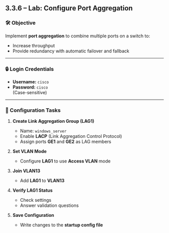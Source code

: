## 3.3.6 – Lab: Configure Port Aggregation

### 🛠️ Objective
Implement **port aggregation** to combine multiple ports on a switch to:
- Increase throughput  
- Provide redundancy with automatic failover and fallback  

---

### 🔒 Login Credentials
- **Username:** `cisco`  
- **Password:** `cisco`  
(Case-sensitive)

---

### 🧱 Configuration Tasks

1. **Create Link Aggregation Group (LAG1)**  
   - Name: `windows_server`  
   - Enable **LACP** (Link Aggregation Control Protocol)  
   - Assign ports **GE1** and **GE2** as LAG members  

2. **Set VLAN Mode**  
   - Configure **LAG1** to use **Access VLAN** mode

3. **Join VLAN13**  
   - Add **LAG1** to **VLAN13**

4. **Verify LAG1 Status**  
   - Check settings  
   - Answer validation questions

5. **Save Configuration**  
   - Write changes to the **startup config file**
